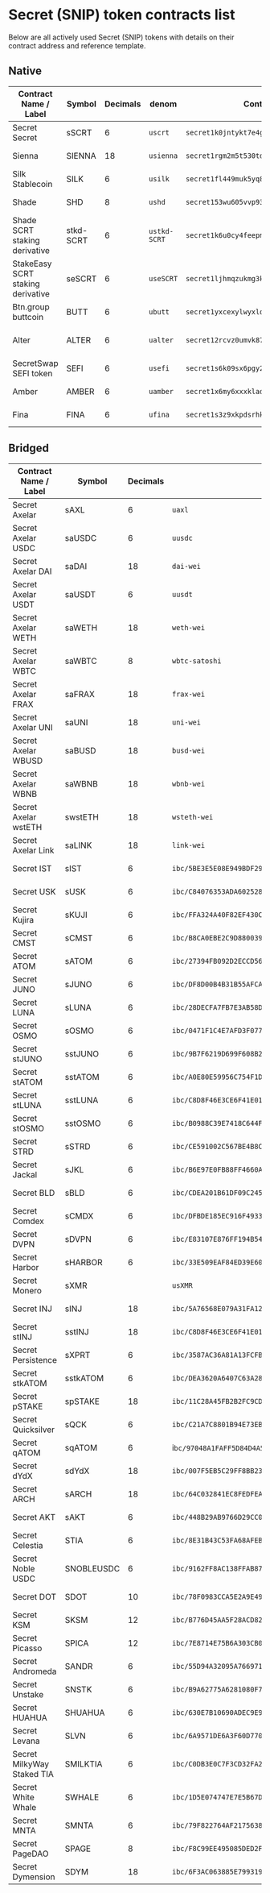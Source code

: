 # Secret (SNIP) token contracts list

Below are all actively used Secret (SNIP) tokens with details on their contract address and reference template.

## Native

<table data-view="cards"><thead><tr><th>Contract Name / Label</th><th>Symbol</th><th>Decimals</th><th>denom</th><th>Contract Address</th><th>SNIP version</th></tr></thead><tbody><tr><td>Secret Secret</td><td>sSCRT</td><td>6</td><td><code>uscrt</code></td><td><code>secret1k0jntykt7e4g3y88ltc60czgjuqdy4c9e8fzek</code></td><td>SNIP-20</td></tr><tr><td>Sienna</td><td>SIENNA</td><td>18</td><td><code>usienna</code></td><td><code>secret1rgm2m5t530tdzyd99775n6vzumxa5luxcllml4</code></td><td>SNIP-20</td></tr><tr><td>Silk Stablecoin</td><td>SILK</td><td>6</td><td><code>usilk</code></td><td><code>secret1fl449muk5yq8dlad7a22nje4p5d2pnsgymhjfd</code></td><td>SNIP-25</td></tr><tr><td>Shade</td><td>SHD</td><td>8</td><td><code>ushd</code></td><td><code>secret153wu605vvp934xhd4k9dtd640zsep5jkesstdm</code></td><td>SNIP-25</td></tr><tr><td>Shade SCRT staking derivative</td><td>stkd-SCRT</td><td>6</td><td><code>ustkd-SCRT</code></td><td><code>secret1k6u0cy4feepm6pehnz804zmwakuwdapm69tuc4</code></td><td>SNIP-24</td></tr><tr><td>StakeEasy SCRT staking derivative</td><td>seSCRT</td><td>6</td><td><code>useSCRT</code></td><td><code>secret1ljhmqzukmg3ke54lpj3wadd2fczjlasr0cfjwd</code></td><td>SNIP-20</td></tr><tr><td>Btn.group buttcoin</td><td>BUTT</td><td>6</td><td><code>ubutt</code></td><td><code>secret1yxcexylwyxlq58umhgsjgstgcg2a0ytfy4d9lt</code></td><td>SNIP-20</td></tr><tr><td>Alter</td><td>ALTER</td><td>6</td><td><code>ualter</code></td><td><code>secret12rcvz0umvk875kd6a803txhtlu7y0pnd73kcej</code></td><td>&#x3C; SNIP-24</td></tr><tr><td>SecretSwap SEFI token</td><td>SEFI</td><td>6</td><td><code>usefi</code></td><td><code>secret1s6k09sx6pgy2z5rxfu73z3yvypfmxm7aaqvau5</code></td><td>SNIP-20</td></tr><tr><td>Amber</td><td>AMBER</td><td>6</td><td><code>uamber</code></td><td><code>secret1x6my6xxxkladvsupcka7k092m50rdw8pk8dpq9</code></td><td>SNIP-24</td></tr><tr><td>Fina</td><td>FINA</td><td>6</td><td><code>ufina</code></td><td><code>secret1s3z9xkpdsrhk86300tqnv6u466jmdmlegew2ve</code></td><td>SNIP-25</td></tr></tbody></table>

## Bridged

<table data-view="cards"><thead><tr><th>Contract Name / Label</th><th>Symbol</th><th>Decimals</th><th>denom</th><th>Contract Address</th><th>SNIP version</th></tr></thead><tbody><tr><td>Secret Axelar</td><td>sAXL</td><td>6</td><td><code>uaxl</code></td><td><code>secret1vcau4rkn7mvfwl8hf0dqa9p0jr59983e3qqe3z</code></td><td>SNIP-25</td></tr><tr><td>Secret Axelar USDC</td><td>saUSDC</td><td>6</td><td><code>uusdc</code></td><td><code>secret1vkq022x4q8t8kx9de3r84u669l65xnwf2lg3e6</code></td><td>SNIP-25</td></tr><tr><td>Secret Axelar DAI</td><td>saDAI</td><td>18</td><td><code>dai-wei</code></td><td><code>secret1c2prkwd8e6ratk42l4vrnwz34knfju6hmp7mg7</code></td><td>SNIP-25</td></tr><tr><td>Secret Axelar USDT</td><td>saUSDT</td><td>6</td><td><code>uusdt</code></td><td><code>secret1wk5j2cntwg2fgklf0uta3tlkvt87alfj7kepuw</code></td><td>SNIP-25</td></tr><tr><td>Secret Axelar WETH</td><td>saWETH</td><td>18</td><td><code>weth-wei</code></td><td><code>secret139qfh3nmuzfgwsx2npnmnjl4hrvj3xq5rmq8a0</code></td><td>SNIP-25</td></tr><tr><td>Secret Axelar WBTC</td><td>saWBTC</td><td>8</td><td><code>wbtc-satoshi</code></td><td><code>secret1guyayjwg5f84daaxl7w84skd8naxvq8vz9upqx</code></td><td>SNIP-25</td></tr><tr><td>Secret Axelar FRAX</td><td>saFRAX</td><td>18</td><td><code>frax-wei</code></td><td><code>secret16e230j6qm5u5q30pcc6qv726ae30ak6lzq0zvf</code></td><td>SNIP-25</td></tr><tr><td>Secret Axelar UNI</td><td>saUNI</td><td>18</td><td><code>uni-wei</code></td><td><code>secret1egqlkasa6xe6efmfp9562sfj07lq44z7jngu5k</code></td><td>SNIP-25</td></tr><tr><td>Secret Axelar WBUSD</td><td>saBUSD</td><td>18</td><td><code>busd-wei</code></td><td><code>secret1t642ayn9rhl5q9vuh4n2jkx0gpa9r6c3sl96te</code></td><td>SNIP-25</td></tr><tr><td>Secret Axelar WBNB</td><td>saWBNB</td><td>18</td><td><code>wbnb-wei</code></td><td><code>secret19xsac2kstky8nhgvvz257uszt44g0cu6ycd5e4</code></td><td>SNIP-25</td></tr><tr><td>Secret Axelar wstETH</td><td>swstETH</td><td>18</td><td><code>wsteth-wei</code></td><td><code>secret148jzxkagwe0xulf8jt3sw4nuh2shdh788z3gyd</code></td><td>SNIP-25</td></tr><tr><td>Secret Axelar Link</td><td>saLINK</td><td>18</td><td><code>link-wei</code></td><td><code>secret1walthx26qaas50nwzg2rsqttlkf58q3hvjha5k</code></td><td>SNIP-25</td></tr><tr><td>Secret IST</td><td>sIST</td><td>6</td><td><code>ibc/5BE3E5E08E949BDF29EE93E81BF2CBD66347C86CE3D5D99A6E6FB487E62D8414</code></td><td><code>secret1xmqsk8tnge0atzy4e079h0l2wrgz6splcq0a24</code></td><td>SNIP-25</td></tr><tr><td>Secret USK</td><td>sUSK</td><td>6</td><td><code>ibc/C84076353ADA602528AC211EE626AE95FC4E091A0033B93CA5E1F6BE17070BBE</code></td><td><code>secret1cj2fvj4ap79fl9euz8kqn0k5xlvck0pw9z9xhr</code></td><td>SNIP-25</td></tr><tr><td>Secret Kujira</td><td>sKUJI</td><td>6</td><td><code>ibc/FFA324A40F82EF430CF78D498CE04FF634D2091FCDC04EFEC8841B86011F307A</code></td><td><code>secret13hvh0rn0rcf5zr486yxlrucvwpzwqu2dsz6zu8</code></td><td>SNIP-25</td></tr><tr><td>Secret CMST</td><td>sCMST</td><td>6</td><td><code>ibc/B8CA0EBE2C9D8800390CE4256DF6C194CF6740CB0AEE140EEE60C1CE288CDB86</code></td><td><code>secret14l7s0evqw7grxjlesn8yyuk5lexuvkwgpfdxr5</code></td><td>SNIP-25</td></tr><tr><td>Secret ATOM</td><td>sATOM</td><td>6</td><td><code>ibc/27394FB092D2ECCD56123C74F36E4C1F926001CEADA9CA97EA622B25F41E5EB2</code></td><td><code>secret19e75l25r6sa6nhdf4lggjmgpw0vmpfvsw5cnpe</code></td><td>SNIP-25</td></tr><tr><td>Secret JUNO</td><td>sJUNO</td><td>6</td><td><code>ibc/DF8D00B4B31B55AFCA9BAF192BC36C67AA06D9987DCB96490661BCAB63C27006</code></td><td><code>secret1z6e4skg5g9w65u5sqznrmagu05xq8u6zjcdg4a</code></td><td>SNIP-25</td></tr><tr><td>Secret LUNA</td><td>sLUNA</td><td>6</td><td><code>ibc/28DECFA7FB7E3AB58DC3B3AEA9B11C6C6B6E46356DCC26505205DAD3379984F5</code></td><td><code>secret149e7c5j7w24pljg6em6zj2p557fuyhg8cnk7z8</code></td><td>SNIP-25</td></tr><tr><td>Secret OSMO</td><td>sOSMO</td><td>6</td><td><code>ibc/0471F1C4E7AFD3F07702BEF6DC365268D64570F7C1FDC98EA6098DD6DE59817B</code></td><td><code>secret150jec8mc2hzyyqak4umv6cfevelr0x9p0mjxgg</code></td><td>SNIP-25</td></tr><tr><td>Secret stJUNO</td><td>sstJUNO</td><td>6</td><td><code>ibc/9B7F6219D699F608B23382F341E29303D66D5CA81F91D6D0B957119F97569F0F</code></td><td><code>secret1097nagcaavlkchl87xkqptww2qkwuvhdnsqs2v</code></td><td>SNIP-25</td></tr><tr><td>Secret stATOM</td><td>sstATOM</td><td>6</td><td><code>ibc/A0E80E59956C754F1D9CB37234D13E0CF2949E7254896359F284512FA8428E18</code></td><td><code>secret155w9uxruypsltvqfygh5urghd5v0zc6f9g69sq</code></td><td>SNIP-25</td></tr><tr><td>Secret stLUNA</td><td>sstLUNA</td><td>6</td><td><code>ibc/C8D8F46E3CE6F41E01E32542215597CF4B32709C8A310F728653CB91FDB8A904</code></td><td><code>secret1rkgvpck36v2splc203sswdr0fxhyjcng7099a9</code></td><td>SNIP-25</td></tr><tr><td>Secret stOSMO</td><td>sstOSMO</td><td>6</td><td><code>ibc/B0988C39E7418C644FDFD41682A59D22DCAD1BCC7A6429B2EAAA195FB726A2D7</code></td><td><code>secret1jrp6z8v679yaq65rndsr970mhaxzgfkymvc58g</code></td><td>SNIP-25</td></tr><tr><td>Secret STRD</td><td>sSTRD</td><td>6</td><td><code>ibc/CE591002C567BE4B8C4EC3F3F3D18AF7A1CA9FADBF5876C8413F8B2BD83CE8FF</code></td><td><code>secret1rfhgs3ryqt7makakr2qw9zsqq4h5wdqawfa2aa</code></td><td>SNIP-25</td></tr><tr><td>Secret Jackal</td><td>sJKL</td><td>6</td><td><code>ibc/B6E97E0FB88FF4660A677B27CE0CD03E5F74E0DE1B9D2B65F107249A3CE5C8FB</code></td><td><code>secret1sgaz455pmtgld6dequqayrdseq8vy2fc48n8y3</code></td><td>SNIP-25</td></tr><tr><td>Secret BLD</td><td>sBLD</td><td>6</td><td><code>ibc/CDEA201B61DF09C2456A91A60A87856796E6B40FAF41FC64E3482D4EF07DE26C</code></td><td><code>secret1uxvpq889uxjcpj656yjjexsqa3zqm6ntkyjsjq</code></td><td>SNIP-25</td></tr><tr><td>Secret Comdex</td><td>sCMDX</td><td>6</td><td><code>ibc/DFBDE185EC916F4933DF02D3A282FA801BC9EE77FE0B768FB517407730105491</code></td><td><code>secret1mndng80tqppllk0qclgcnvccf9urak08e9w2fl</code></td><td>SNIP-25</td></tr><tr><td>Secret DVPN</td><td>sDVPN</td><td>6</td><td><code>ibc/E83107E876FF194B54E9AC3099E49DBB7728156F250ABD3E997D2B7E89E0810B</code></td><td><code>secret15qtw24mpmwkjessr46dnqruq4s4tstzf74jtkf</code></td><td>SNIP-25</td></tr><tr><td>Secret Harbor</td><td>sHARBOR</td><td>6</td><td><code>ibc/33E509EAF84ED39E60F746CCAF89130B386A11FDD3B76A77377FB3946BC9D829</code></td><td><code>secret1nw83wzlceflrecd03ydjru3tcr2y345x7aetjp</code></td><td>SNIP-25</td></tr><tr><td>Secret Monero</td><td>sXMR</td><td><br></td><td><code>usXMR</code></td><td><code>secret19ungtd2c7srftqdwgq0dspwvrw63dhu79qxv88</code></td><td>SNIP-20</td></tr><tr><td>Secret INJ</td><td>sINJ</td><td>18</td><td><code>ibc/5A76568E079A31FA12165E4559BA9F1E9D4C97F9C2060B538C84DCD503815E30</code></td><td><code>secret14706vxakdzkz9a36872cs62vpl5qd84kpwvpew</code></td><td>SNIP-25</td></tr><tr><td>Secret stINJ</td><td>sstINJ</td><td>18</td><td><code>ibc/C8D8F46E3CE6F41E01E32542215597CF4B32709C8A310F728653CB91FDB8A904</code></td><td><code>secret1eurddal3m0tphtapad9awgzcuxwz8ptrdx7h4n</code></td><td>SNIP-25</td></tr><tr><td>Secret Persistence</td><td>sXPRT</td><td>6</td><td><code>ibc/3587AC36A81A13FCFB1D0EC03CEB98AEAAAB1F5275B68C7DC2B40BA6279AA696</code></td><td><code>secret1gnrrqjj5e2pwn4g262xjyypptu0ge3z3tps3nn</code></td><td>SNIP-25</td></tr><tr><td>Secret stkATOM</td><td>sstkATOM</td><td>6</td><td><code>ibc/DEA3620A6407C63A287A4FE1683D07627F27AF7A83E077B1E51EDFF8833980FE</code></td><td><code>secret16vjfe24un4z7d3sp9vd0cmmfmz397nh2njpw3e</code></td><td>SNIP-25</td></tr><tr><td>Secret pSTAKE</td><td>spSTAKE</td><td>18</td><td><code>ibc/11C28A45FB2B2FC9CD8C42F30FA3984076211E16A48B17C8B43BB3806E54947D</code></td><td><code>secret1umeg3u5y949vz6jkgq0n4rhefsr84ws3duxmnz</code></td><td>SNIP-25</td></tr><tr><td>Secret Quicksilver</td><td>sQCK</td><td>6</td><td><code>ibc/C21A7C8801B94E73EBEDB9B0870D492190D7A01F63C8855962AAFDE2F026D8F6</code></td><td><code>secret17d8c96kezszpda3r2c5dtkzlkfxw6mtu7q98ka</code></td><td>SNIP-25</td></tr><tr><td>Secret qATOM</td><td>sqATOM</td><td>6</td><td>i<code>bc/97048A1FAFF5D84D4A5DDD9976AD332A3CAD99C81BC5C0C2B82A50E4C2131FB2</code></td><td><code>secret120cyurq25uvhkc7qjx7t28deuqslprxkc4rrzc</code></td><td>SNIP-25</td></tr><tr><td>Secret dYdX</td><td>sdYdX</td><td>18</td><td><code>ibc/007F5EB5C29FF8BB23133B099B4A3D68326BD02B05E20590287746FAFF29E3CD</code></td><td><code>secret13lndcagy53wfzh69rtv0dex3a7cks0dv5emwke</code></td><td>SNIP-24</td></tr><tr><td>Secret ARCH</td><td>sARCH</td><td>18</td><td><code>ibc/64C032841EC8FEDFEA08C89B1AE8CEB5D616533C7CFC02158B83F221D8AE5618</code></td><td><code>secret188z7hncvphw4us4h6uy6vlq4qf20jd2vm2vu8c</code></td><td>SNIP-25</td></tr><tr><td>Secret AKT</td><td>sAKT</td><td>6</td><td><code>ibc/448B29AB9766D29CC09944EDF6A08573B45A37C55746A45FA3CF53F1B58DF98D</code></td><td><code>secret168j5f78magfce5r2j4etaytyuy7ftjkh4cndqw</code></td><td>SNIP-20</td></tr><tr><td>Secret Celestia</td><td>STIA</td><td>6</td><td><code>ibc/8E31B43C53FA68AFEB6A0A4A61DA67F357A6BD757F745A3CB65B97CD9D9DA1BB</code></td><td><code>secret1s9h6mrp4k9gll4zfv5h78ll68hdq8ml7jrnn20</code></td><td>SNIP-25</td></tr><tr><td>Secret Noble USDC</td><td>SNOBLEUSDC</td><td>6</td><td><code>ibc/9162FF8AC138FFAB8723606E1FD726A95A2A153831ED6786396C374004AC28F8</code></td><td>secret1chsejpk9kfj4vt9ec6xvyguw539gsdtr775us2</td><td>SNIP-25</td></tr><tr><td>Secret DOT</td><td>SDOT</td><td>10</td><td><code>ibc/78F0983CCA5E2A9E4950CBF4BECDAD16289D70B5A093BEE272A1FD05EC2E8E82</code></td><td><code>secret1h5d3555tz37crrgl5rppu2np2fhaugq3q8yvv9</code></td><td>SNIP-25</td></tr><tr><td>Secret KSM</td><td>SKSM</td><td>12</td><td><code>ibc/B776D45AA5F28ACD82F3E03D258B8386DA7D0622120991110849A6C40FEB911E</code></td><td><code>secret1n4dp5dk6fufqmaalu9y7pnmk2r0hs7kc66a55f</code></td><td>SNIP-25</td></tr><tr><td>Secret Picasso</td><td>SPICA</td><td>12</td><td><code>ibc/7E8714E75B6A303CB074576F08D6FB3FB064C7E936F59AFE273CBB05DECE7151</code></td><td><code>secret1e0y9vf4xr9wffyxsvlz35jzl5st2srkdl8frac</code></td><td>SNIP-25</td></tr><tr><td>Secret Andromeda</td><td>SANDR</td><td>6</td><td><code>ibc/55D94A32095A766971637425D998AAABF8357A1ABCB1CAC8614887BE51BF1FB1</code></td><td><code>secret1dks96n3jz64dyulzjnjazt6cqemr0x0qgn7sd7</code></td><td>SNIP-25</td></tr><tr><td>Secret Unstake</td><td>SNSTK</td><td>6</td><td><code>ibc/B9A62775A6281080F7C6B22D79F9B3B2863FF826C6BEDA5E7CF7CE2EDC656939</code></td><td><code>secret16l5g98d45gqvvn2g79q23h8flfq65cvr9r6c72</code></td><td>SNIP-25</td></tr><tr><td>Secret HUAHUA</td><td>SHUAHUA</td><td>6</td><td><code>ibc/630E7B10690ADEC9E9CEEE904CE78C522BBCDDC6A081B23FA26A55F6EF40E41E</code></td><td><code>secret1ntvxnf5hzhzv8g87wn76ch6yswdujqlgmjh32w</code></td><td>SNIP-20</td></tr><tr><td>Secret Levana</td><td>SLVN</td><td>6</td><td><code>ibc/6A9571DE6A3F60D7703C3290E2944E806C15A47C1EA6D4AFCD3AE4DC8AF080B1</code></td><td><code>secret1swrj0fqza3g98d7agm2nmukjfe44h7f5n8aavp</code></td><td>SNIP-25</td></tr><tr><td>Secret MilkyWay Staked TIA</td><td>SMILKTIA</td><td>6</td><td><code>ibc/C0DB3E0C7F3CD32FA24FC031FD8B6833627A1C690B741BA85D7A4752D974A77F</code></td><td><code>secret1h08ru5kul3yajg7tqj6vq9k6rccnfw2yqy8glc</code></td><td>SNIP-25</td></tr><tr><td>Secret White Whale</td><td>SWHALE</td><td>6</td><td><code>ibc/1D5E074747E7E5B67DE2CDD360FD5581640591FAEDB7EEFFF9E4CA5AAE3FEF9E</code></td><td><code>secret1pcftk3ny87zm6thuxyfrtrlm2t8yev5unuvx6c</code></td><td>SNIP-25</td></tr><tr><td>Secret MNTA</td><td>SMNTA</td><td>6</td><td><code>ibc/79F822764AF21756380877295C75F9FEB56BC0020612A7039931E27F30C01BE9</code></td><td><code>secret15rxfz2w2tallu9gr9zjxj8wav2lnz4gl9pjccj</code></td><td>SNIP-24</td></tr><tr><td>Secret PageDAO</td><td>SPAGE</td><td>8</td><td><code>ibc/F8C99EE495085DED2F11728CAEFE48CF144FEE7862DDBF57809B3DA24AA64E93</code></td><td><code>secret1hhvfxy44e4gp6k7n4e37t7uyqa54dnp68egugg</code></td><td>SNIP-25</td></tr><tr><td>Secret Dymension</td><td>SDYM</td><td>18</td><td><code>ibc/6F3AC063885E799319E49C0F5D984C5DB1FC6542558225B87653023342DDD2CE</code></td><td><code>secret1vfe63g7ndhqq9qu8v4n97fj69rcmr5fy0dun75</code></td><td>SNIP-25</td></tr></tbody></table>
